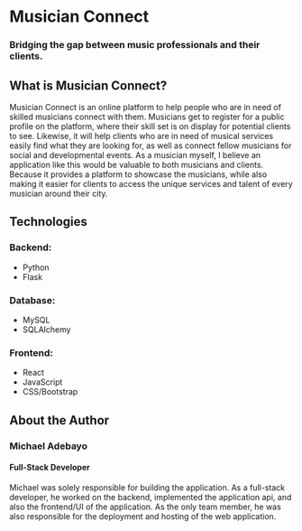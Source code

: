 # Musician Connect
### Bridging the gap between music professionals and their clients.


## What is Musician Connect?
Musician Connect is an online platform to help people who are in need of skilled musicians connect with them. Musicians get to register for a public profile on the platform, where their skill set is on display for potential clients to see. Likewise, it will help clients who are in need of musical services easily find what they are looking for, as well as connect fellow musicians for social and developmental events. As a musician myself, I believe an application like this would be valuable to both musicians and clients. Because it provides a platform to showcase the musicians, while also making it easier for clients to access the unique services and talent of every musician around their city.

## Technologies
### Backend:
* Python
* Flask

### Database:
* MySQL
* SQLAlchemy

### Frontend:
* React
* JavaScript
* CSS/Bootstrap

## About the Author
### Michael Adebayo
#### Full-Stack Developer

Michael was solely responsible for building the application. As a full-stack developer, he worked on the backend, implemented the application api, and also the frontend/UI of the application.
As the only team member, he was also responsible for the deployment and hosting of the web application.


